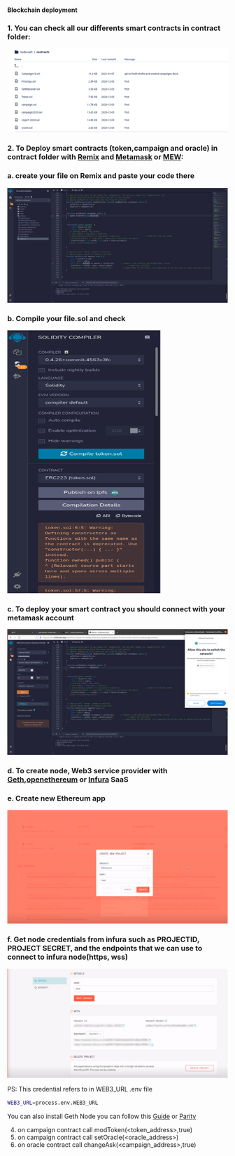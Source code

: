 #### Blockchain deployment


### 1. You can check all our differents smart contracts in contract folder:

![alt text](img/contracts.png)


### 2. To Deploy smart contracts (token,campaign and oracle) in contract folder with [Remix](https://remix.ethereum.org) and [Metamask](https://metamask.io/) or [MEW](https://www.myetherwallet.com/):
   ### a. create your file on Remix and paste your code there

![alt text](img/remix.png)

### b. Compile your file.sol and check

<img src="img/compile.png" width="350" height="600">

### c. To deploy your smart contract you should connect with your metamask account 

![alt text](img/deploy.png)

### d. To create node, Web3 service provider with [Geth](https://geth.ethereum.org/),[openethereum](https://github.com/openethereum/openethereum) or [Infura](https://infura.io/) SaaS

### e. Create new Ethereum app


![alt text](img/createinfura.png)


### f. Get node credentials from infura such as PROJECTID, PROJECT SECRET, and the endpoints that we can use to connect to infura node(https, wss)


![alt text](img/keysinfura.png)

PS: This credential refers to in WEB3_URL .env file
```sh
WEB3_URL=process.env.WEB3_URL
```





You can also install Geth Node you can follow this [Guide](https://geth.ethereum.org/docs/getting-started) or [Parity](https://openethereum.github.io/Setup)

4. on campaign contract call modToken(<token_address>,true)
5. on campaign contract call setOracle(<oracle_address>)
6. on oracle contract call changeAsk(<campaign_address>,true)
